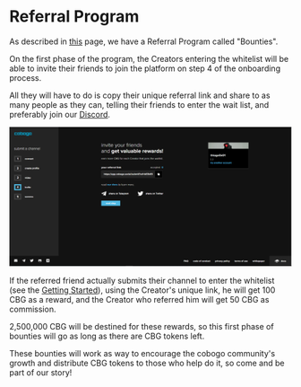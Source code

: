 # Referral Program

As described in [this](../tokenomics/bounties.md) page, we have a Referral Program called "Bounties".&#x20;

On the first phase of the program, the Creators entering the whitelist will be able to invite their friends to join the platform on step 4 of the onboarding process.

All they will have to do is copy their unique referral link and share to as many people as they can, telling their friends to enter the wait list, and preferably join our [Discord](https://discord.gg/p3xScxHz).&#x20;

![](../.gitbook/assets/5.PNG)

If the referred friend actually submits their channel to enter the whitelist (see the [Getting Started](getting-started.md)), using the Creator's unique link, he will get 100 CBG as a reward, and the Creator who referred him will get 50 CBG as commission.

2,500,000 CBG will be destined for these rewards, so this first phase of bounties will go as long as there are CBG tokens left.

These bounties will work as way to encourage the cobogo community's growth and distribute CBG tokens to those who help do it, so come and be part of our story!

